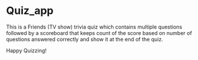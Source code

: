 # Quiz_app
This is a Friends (TV show) trivia quiz which contains multiple questions followed by a scoreboard that keeps count of the score based on number of questions answered correctly and show it at the end of the quiz.



Happy Quizzing!
